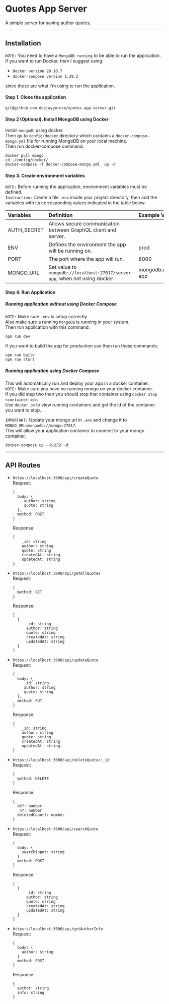 # Quotes App Server
A simple server for saving author quotes.  

---

## Installation

`NOTE:` You need to have a `MongoDB running` to be able to run the application.  
If you want to run Docker, then I suggest using:  

- `Docker version 20.10.7`
- `docker-compose version 1.29.2`

since these are what I'm using to run the application.

#### Step 1. Clone the application

```
git@github.com:deejaygeroso/quotes-app-server.git
```

#### Step 2 (Optional). Install MongoDB using Docker

Install `mongodb` using docker.  
Then go to `config/docker` directory which contains a `docker-compose-mongo.yml` file for running MongoDB on your local machine.  
Then run docker-compose command.  

```
docker pull mongo
cd ./config/docker/
docker-compose -f docker-compose-mongo.yml  up -d
```

#### Step 3. Create environment variables

`NOTE:` Before running the application, environment variables must be defined.  
`Instruction:` Create a file `.env` inside your project directory, then add the variables with its corresponding values indicated in the table below.  

| Variables   | Definition                                                                  | Example Values                   |
| :---------- | :-------------------------------------------------------------------------- | :------------------------------- |
| AUTH_SECRET | Allows secure communication between GraphQL client and server.              | <Secret Key>                     |
| ENV         | Defines the environment the app will be running on.                         | prod                             |
| PORT        | The port where the app will run.                                            | 8000                             |
| MONGO_URL   | Set value to `mongodb://localhost:27017/server-app`, when not using docker. | mongodb://mongo:27017/server-app |

#### Step 4. Run Application

##### Running application without using Docker Compose

`NOTE:` Make sure `.env` is setup correctly.  
Also make sure a running `MongoDB` is running in your system.  
Then run application with this command:  

```
npm run dev
```

If you want to build the app for production use then run these commands:  

```
npm run build
npm run start
```

##### Running application using Docker Compose

This will automatically run and deploy your app in a docker container.  
`NOTE:` Make sure you have no running mongo on your docker container.  
If you did step two then you should stop that container using `docker stop <container-id>`.  
Use `docker ps` to view running containers and get the id of the container you want to stop.  

`IMPORTANT:` Update your mongo url in `.env` and change it to `MONGO_URL=mongodb://mongo:27017`.  
This will allow your application container to connect to your mongo container.  

```
docker-compose up --build -d
```

---

## API Routes  

- `https://localhost:3000/api/createQuote`  
  Request:  
  ```
  {
    body: {
       author: string
       quote: string
    },
    method: POST
  }
  ```
  Response:  
  ```
  {
      _id: string
      author: string
      quote: string
      createdAt: string
      updatedAt: string
  }
  ```

- `https://localhost:3000/api/getAllQuotes`  
  Request:  
  ```
  {
    method: GET
  }
  ```
  Response:  
  ```
  [
    {
        _id: string
        author: string
        quote: string
        createdAt: string
        updatedAt: string
    }
  ]
  ```

- `https://localhost:3000/api/updateQuote`  
  Request:  
  ```
  {
    body: {
       _id: string
       author: string
       quote: string
    },
    method: PUT
  }
  ```
  Response:  
  ```
  {
      _id: string
      author: string
      quote: string
      createdAt: string
      updatedAt: string
  }
  ```

- `https://localhost:3000/api/deleteQuote/:_id`  
  Request:  
  ```
  {
    method: DELETE
  }
  ```
  Response:  
  ```
  { 
    ok?: number
     n?: number
    deletedCount?: number
  }
  ```

- `https://localhost:3000/api/searchQuote`  
  Request:  
  ```
  {
    body: {
      searchInput: string
    }
    method: POST
  }
  ```
  Response:  
  ```
  [
    {
        _id: string
        author: string
        quote: string
        createdAt: string
        updatedAt: string
    }
  ]
  ```

- `https://localhost:3000/api/getAuthorInfo`  
  Request:  
  ```
  {
    body: {
      author: string
    }
    method: POST
  }
  ```
  Response:  
  ```
  {
    author: string
    info: string
  }
  ```



